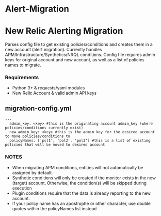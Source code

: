 # Alert-Migration

New Relic Alerting Migration
===========================
Parses config file to get existing policies/conditions and creates them in a new account (alert migration). Currently handles APM/Infrastructure/Synthetics/NRQL conditions. Config file requires admin keys for original account and new account, as well as a list of policies names to migrate.

### Requirements

* Python 3+ & requests/yaml modules
* New Relic Account & valid admin API keys

## migration-config.yml
```
---
  admin_key: <key> #this is the originating account admin_key (where policies/conditions currently exist)
  new_admin_key: <key> #this is the admin key for the desired account to move policies/conditions to
  policyNames: ['pol1', 'pol2', 'pol3'] #this is a list of existing policies that will be moved to desired account
```

### NOTES
* When migrating APM conditions, entities will not automatically be assigned by default.
* Synthetic conditions will only be created if the monitor exists in the new (target) account. Otherwise, the condition(s) will be skipped during execution
* Plugin conditions require that the data is already reporting to the new account.
* If your policy name has an apostrophe or other character, use double quotes within the policyNames list instead
